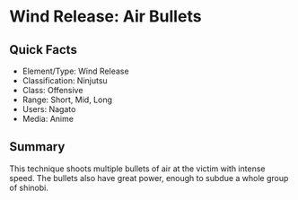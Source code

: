 # Wind Release: Air Bullets

## Quick Facts
- Element/Type: Wind Release
- Classification: Ninjutsu
- Class: Offensive
- Range: Short, Mid, Long
- Users: Nagato
- Media: Anime

## Summary
This technique shoots multiple bullets of air at the victim with intense speed. The bullets also have great power, enough to subdue a whole group of shinobi.
